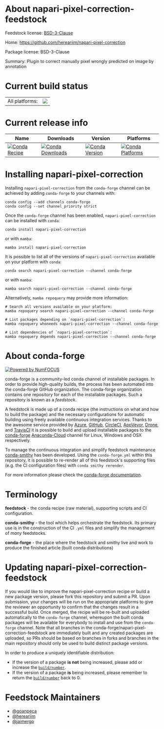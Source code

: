 About napari-pixel-correction-feedstock
=======================================

Feedstock license: [BSD-3-Clause](https://github.com/conda-forge/napari-pixel-correction-feedstock/blob/main/LICENSE.txt)

Home: https://github.com/hereariim/napari-pixel-correction

Package license: BSD-3-Clause

Summary: Plugin to correct manually pixel wrongly predicted on image by annotation

Current build status
====================


<table><tr><td>All platforms:</td>
    <td>
      <a href="https://dev.azure.com/conda-forge/feedstock-builds/_build/latest?definitionId=19022&branchName=main">
        <img src="https://dev.azure.com/conda-forge/feedstock-builds/_apis/build/status/napari-pixel-correction-feedstock?branchName=main">
      </a>
    </td>
  </tr>
</table>

Current release info
====================

| Name | Downloads | Version | Platforms |
| --- | --- | --- | --- |
| [![Conda Recipe](https://img.shields.io/badge/recipe-napari--pixel--correction-green.svg)](https://anaconda.org/conda-forge/napari-pixel-correction) | [![Conda Downloads](https://img.shields.io/conda/dn/conda-forge/napari-pixel-correction.svg)](https://anaconda.org/conda-forge/napari-pixel-correction) | [![Conda Version](https://img.shields.io/conda/vn/conda-forge/napari-pixel-correction.svg)](https://anaconda.org/conda-forge/napari-pixel-correction) | [![Conda Platforms](https://img.shields.io/conda/pn/conda-forge/napari-pixel-correction.svg)](https://anaconda.org/conda-forge/napari-pixel-correction) |

Installing napari-pixel-correction
==================================

Installing `napari-pixel-correction` from the `conda-forge` channel can be achieved by adding `conda-forge` to your channels with:

```
conda config --add channels conda-forge
conda config --set channel_priority strict
```

Once the `conda-forge` channel has been enabled, `napari-pixel-correction` can be installed with `conda`:

```
conda install napari-pixel-correction
```

or with `mamba`:

```
mamba install napari-pixel-correction
```

It is possible to list all of the versions of `napari-pixel-correction` available on your platform with `conda`:

```
conda search napari-pixel-correction --channel conda-forge
```

or with `mamba`:

```
mamba search napari-pixel-correction --channel conda-forge
```

Alternatively, `mamba repoquery` may provide more information:

```
# Search all versions available on your platform:
mamba repoquery search napari-pixel-correction --channel conda-forge

# List packages depending on `napari-pixel-correction`:
mamba repoquery whoneeds napari-pixel-correction --channel conda-forge

# List dependencies of `napari-pixel-correction`:
mamba repoquery depends napari-pixel-correction --channel conda-forge
```


About conda-forge
=================

[![Powered by
NumFOCUS](https://img.shields.io/badge/powered%20by-NumFOCUS-orange.svg?style=flat&colorA=E1523D&colorB=007D8A)](https://numfocus.org)

conda-forge is a community-led conda channel of installable packages.
In order to provide high-quality builds, the process has been automated into the
conda-forge GitHub organization. The conda-forge organization contains one repository
for each of the installable packages. Such a repository is known as a *feedstock*.

A feedstock is made up of a conda recipe (the instructions on what and how to build
the package) and the necessary configurations for automatic building using freely
available continuous integration services. Thanks to the awesome service provided by
[Azure](https://azure.microsoft.com/en-us/services/devops/), [GitHub](https://github.com/),
[CircleCI](https://circleci.com/), [AppVeyor](https://www.appveyor.com/),
[Drone](https://cloud.drone.io/welcome), and [TravisCI](https://travis-ci.com/)
it is possible to build and upload installable packages to the
[conda-forge](https://anaconda.org/conda-forge) [Anaconda-Cloud](https://anaconda.org/)
channel for Linux, Windows and OSX respectively.

To manage the continuous integration and simplify feedstock maintenance
[conda-smithy](https://github.com/conda-forge/conda-smithy) has been developed.
Using the ``conda-forge.yml`` within this repository, it is possible to re-render all of
this feedstock's supporting files (e.g. the CI configuration files) with ``conda smithy rerender``.

For more information please check the [conda-forge documentation](https://conda-forge.org/docs/).

Terminology
===========

**feedstock** - the conda recipe (raw material), supporting scripts and CI configuration.

**conda-smithy** - the tool which helps orchestrate the feedstock.
                   Its primary use is in the construction of the CI ``.yml`` files
                   and simplify the management of *many* feedstocks.

**conda-forge** - the place where the feedstock and smithy live and work to
                  produce the finished article (built conda distributions)


Updating napari-pixel-correction-feedstock
==========================================

If you would like to improve the napari-pixel-correction recipe or build a new
package version, please fork this repository and submit a PR. Upon submission,
your changes will be run on the appropriate platforms to give the reviewer an
opportunity to confirm that the changes result in a successful build. Once
merged, the recipe will be re-built and uploaded automatically to the
`conda-forge` channel, whereupon the built conda packages will be available for
everybody to install and use from the `conda-forge` channel.
Note that all branches in the conda-forge/napari-pixel-correction-feedstock are
immediately built and any created packages are uploaded, so PRs should be based
on branches in forks and branches in the main repository should only be used to
build distinct package versions.

In order to produce a uniquely identifiable distribution:
 * If the version of a package **is not** being increased, please add or increase
   the [``build/number``](https://docs.conda.io/projects/conda-build/en/latest/resources/define-metadata.html#build-number-and-string).
 * If the version of a package **is** being increased, please remember to return
   the [``build/number``](https://docs.conda.io/projects/conda-build/en/latest/resources/define-metadata.html#build-number-and-string)
   back to 0.

Feedstock Maintainers
=====================

* [@goanpeca](https://github.com/goanpeca/)
* [@hereariim](https://github.com/hereariim/)
* [@jaimergp](https://github.com/jaimergp/)

